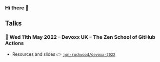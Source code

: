 ### Hi there 👋

## Talks 

### 📆 Wed 11th May 2022 – Devoxx UK – The Zen School of GitHub Actions

* Resources and slides 👉 [`jon-ruckwood/devoxx-2022`](https://github.com/jon-ruckwood/devoxx-2022/#readme)

<!--
**jon-ruckwood/jon-ruckwood** is a ✨ _special_ ✨ repository because its `README.md` (this file) appears on your GitHub profile.

Here are some ideas to get you started:

- 🔭 I’m currently working on ...
- 🌱 I’m currently learning ...
- 👯 I’m looking to collaborate on ...
- 🤔 I’m looking for help with ...
- 💬 Ask me about ...
- 📫 How to reach me: ...
- 😄 Pronouns: ...
- ⚡ Fun fact: ...
-->
